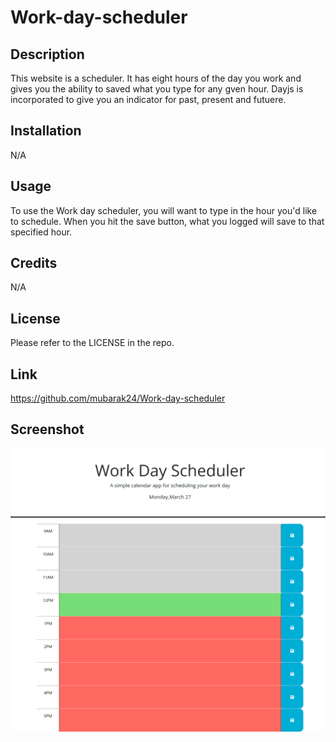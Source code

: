 # Work-day-scheduler

## Description

This website is a scheduler. It has eight hours of the day you work and gives you the ability to saved what you type for any gven hour. Dayjs is incorporated to give you an indicator for past, present and futuere.

## Installation

N/A

## Usage

To use the Work day scheduler, you will want to type in the hour you'd like to schedule. When you hit the save button, what you logged will save to that specified hour. 

## Credits

N/A 

## License

Please refer to the LICENSE in the repo.

## Link

https://github.com/mubarak24/Work-day-scheduler

## Screenshot

![Screenshot](assets/img/127.0.0.1_5500_index.html.png) 